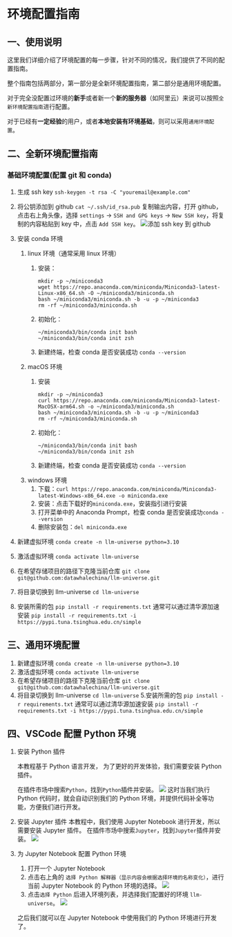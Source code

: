 # 环境配置指南

## 一、使用说明

这里我们详细介绍了环境配置的每一步骤，针对不同的情况，我们提供了不同的配置指南。

整个指南包括两部分，第一部分是全新环境配置指南，第二部分是通用环境配置。

对于完全没配置过环境的**新手**或者新一个**新的服务器**（如阿里云）来说可以按照`全新环境配置指南`进行配置。

对于已经有**一定经验**的用户，或者**本地安装有环境基础**，则可以采用`通用环境配置`。

## 二、全新环境配置指南

### 基础环境配置(配置 git 和 conda)

1. 生成 ssh key
`ssh-keygen -t rsa -C "youremail@example.com"`
2. 将公钥添加到 github
`cat ~/.ssh/id_rsa.pub`
复制输出内容，打开 github，点击右上角头像，选择 `settings` -> `SSH and GPG keys` -> `New SSH key`，将复制的内容粘贴到 key 中，点击 `Add SSH key`。
![添加 ssh key 到 github](../../figures/C1-1-github_ssh.png)

3. 安装 conda 环境
   1. linux 环境（通常采用 linux 环境）
      1. 安装：

         ```shell
         mkdir -p ~/miniconda3
         wget https://repo.anaconda.com/miniconda/Miniconda3-latest-Linux-x86_64.sh -O ~/miniconda3/miniconda.sh
         bash ~/miniconda3/miniconda.sh -b -u -p ~/miniconda3
         rm -rf ~/miniconda3/miniconda.sh
         ```

      2. 初始化：

         ```shell
         ~/miniconda3/bin/conda init bash
         ~/miniconda3/bin/conda init zsh
         ```

      3. 新建终端，检查 conda 是否安装成功 `conda --version`
   2. macOS 环境
      1. 安装

            ```shell
            mkdir -p ~/miniconda3
            curl https://repo.anaconda.com/miniconda/Miniconda3-latest-MacOSX-arm64.sh -o ~/miniconda3/miniconda.sh
            bash ~/miniconda3/miniconda.sh -b -u -p ~/miniconda3
            rm -rf ~/miniconda3/miniconda.sh
            ```

      2. 初始化：

            ```shell
            ~/miniconda3/bin/conda init bash
            ~/miniconda3/bin/conda init zsh
            ```

      3. 新建终端，检查 conda 是否安装成功 `conda --version`
   3. windows 环境
      1. 下载：`curl https://repo.anaconda.com/miniconda/Miniconda3-latest-Windows-x86_64.exe -o miniconda.exe`
      2. 安装：点击下载好的`miniconda.exe`，安装指引进行安装
      3. 打开菜单中的 Anaconda Prompt，检查 conda 是否安装成功`conda --version`
      4. 删除安装包：`del miniconda.exe`

4. 新建虚拟环境
`conda create -n llm-universe python=3.10`
5. 激活虚拟环境
`conda activate llm-universe`
6. 在希望存储项目的路径下克隆当前仓库
`git clone git@github.com:datawhalechina/llm-universe.git`
7. 将目录切换到 llm-universe
`cd llm-universe`
8. 安装所需的包 `pip install -r requirements.txt`
通常可以通过清华源加速安装 `pip install -r requirements.txt -i https://pypi.tuna.tsinghua.edu.cn/simple`

## 三、通用环境配置

1. 新建虚拟环境
`conda create -n llm-universe python=3.10`
2. 激活虚拟环境
`conda activate llm-universe`
3. 在希望存储项目的路径下克隆当前仓库
`git clone git@github.com:datawhalechina/llm-universe.git`
4. 将目录切换到 llm-universe
`cd llm-universe`
5.安装所需的包
`pip install -r requirements.txt`
通常可以通过清华源加速安装
`pip install -r requirements.txt -i https://pypi.tuna.tsinghua.edu.cn/simple`

## 四、VSCode 配置 Python 环境

1. 安装 Python 插件

   本教程基于 Python 语言开发， 为了更好的开发体验，我们需要安装 Python 插件。

   在插件市场中搜索`Python`，找到`Python`插件并安装。
   ![](../../figures/C1-6-python_plugin.png)
   这时当我们执行 Python 代码时，就会自动识别我们的 Python 环境，并提供代码补全等功能，方便我们进行开发。

2. 安装 Jupyter 插件
   本教程中，我们使用 Jupyter Notebook 进行开发，所以需要安装 Jupyter 插件。
   在插件市场中搜索`Jupyter`，找到`Jupyter`插件并安装。
   ![](../../figures/C1-6-jupyter_plugin.png)

3. 为 Jupyter Notebook 配置 Python 环境
   1. 打开一个 Jupyter Notebook
   2. 点击右上角的 `选择 Python 解释器（显示内容会根据选择环境的名称变化）`，进行当前 Jupyter Notebook 的 Python 环境的选择。
   ![](../../figures/C1-6-jupyter_python.png)
   3. 点击`选择 Python` 后进入环境列表，并选择我们配置好的环境 `llm-universe`。
   ![](../../figures/C1-6-jupyter_env_list.png)

   之后我们就可以在 Jupyter Notebook 中使用我们的 Python 环境进行开发了。
